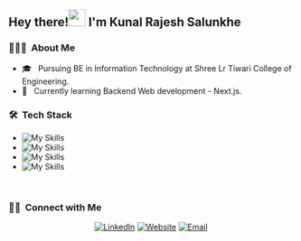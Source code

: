 <h2> Hey there!<img src="https://media.giphy.com/media/hvRJCLFzcasrR4ia7z/giphy.gif" width="30"> I'm Kunal Rajesh Salunkhe</h2>

<h3> 👨🏻‍💻 &nbsp;About Me </h3>

- 🎓 &nbsp; Pursuing BE in Information Technology at Shree Lr Tiwari College of Engineering.
- 🌱 &nbsp; Currently learning Backend Web development - Next.js.

<h3> 🛠 &nbsp;Tech Stack</h3>

- ![My Skills](https://simpleskill.icons.workers.dev/svg?i=cplusplus,javascript,typescript)
- ![My Skills](https://simpleskill.icons.workers.dev/svg?i=html5,css3,react,redux,reactrouter,reactquery,reacthookform,tailwindcss,astro,zod)
- ![My Skills](https://simpleskill.icons.workers.dev/svg?i=nodedotjs,mongodb,mongoose,jsonwebtokens)
- ![My Skills](https://simpleskill.icons.workers.dev/svg?i=git,github,vim)

  
<br/>

<h3> 🤝🏻 &nbsp;Connect with Me </h3>

<p align="center">
<a href="https://www.linkedin.com/in/kunal-salunkhe12/"><img alt="LinkedIn" src="https://img.shields.io/badge/LinkedIn-blue?style=flat-square&logo=linkedin"></a>
<a href="https://kunalsalunkhe.me/"><img alt="Website" src="https://img.shields.io/badge/Website-kunalsalunkhe12-blue?style=flat-square&logo=google-chrome"></a>
<a href="mailto:salunkhekunal594@gmail.com"><img alt="Email" src="https://img.shields.io/badge/Email-blue?style=flat-square&logo=gmail"></a>
</p>
